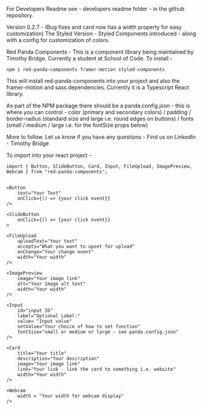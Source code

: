 For Developers Readme see - developers readme folder - in the github repository.

Version 0.2.7 - (Bug fixes and card now has a width property for easy customization) The Styled Version - Styled Components introduced - along with a config for customization of colors.

Red Panda Components -
This is a component library being maintained by Timothy Bridge.
Currently a student at School of Code. To install - 

    npm i red-panda-components framer-motion styled-components

This will install red-panda-components into your project and also the framer-motion and sass dependencies. Currently it is a Typescript React library.

As part of the NPM package there should be a panda.config.json - 
this is where you can control - 
color (primary and secondary colors) 
/ padding 
/ border-radius (standard size and large i.e. round edges on buttons) 
/ fonts (small / medium / large i.e. for the fontSize props below)

More to follow. Let us know if you have any questions - Find us on LinkedIn - Timothy Bridge

To import into your react project -
    
    import { Button, SlideButton, Card, Input, FileUpload, ImagePreview, Webcam } from "red-panda-components";


	<Button 
		text="Your Text" 
		onClick={() => {your click event}}
	/>
	
	<SlideButton 
		onClick={() => {your click event}}
	>
	
	<FileUpload 
		uploadText="Your text" 
		accepts="What you want to upset for upload" 
		onChange="Your change event" 
		width="Your width"
	/>

	<ImagePreview 
		image="Your image link" 
		alt="Your Image alt text" 
		width="Your width"
	/>

	<Input
		id="input ID"
		label="Optional Label:"
		value= "Input value"
		setValue="Your choice of how to set function"
		fontSize="small or medium or large - see panda.config.json"
	/>

	<Card
		title="Your title"
		description="Your description"
		image="Your image link"
		link="Your link - link the card to something i.e. website"
		width="Your width"
	/>

	<Webcam
		width = "Your width for webcam display"
	/>





